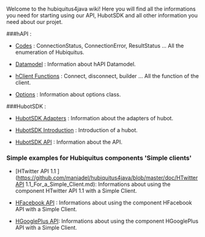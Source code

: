 Welcome to the hubiquitus4java wiki! Here you will find all the informations you need for starting using our API, HubotSDK and all other information you need about our projet.




###hAPI :



 * [Codes](https://github.com/maniadel/hubiquitus4java/blob/master/doc/Codes.md) : ConnectionStatus, ConnectionError, ResultStatus ... All the enumeration of Hubiquitus.



 * [Datamodel](https://github.com/maniadel/hubiquitus4java/blob/master/doc/hAPI_Datamodel.md) : Information about hAPI Datamodel.



 * [hClient Functions](https://github.com/maniadel/hubiquitus4java/blob/master/doc/HClient_functions.md) : Connect, disconnect, builder ... All the function of the client.



 * [Options](https://github.com/maniadel/hubiquitus4java/blob/master/doc/Options.md) : Information about options class.



###HubotSDK :



 * [HubotSDK Adapters](https://github.com/maniadel/hubiquitus4java/blob/master/doc/HubotsdkAdapters.md) : Information about the adapters of hubot.



 * [HubotSDK Introduction](https://github.com/maniadel/hubiquitus4java/blob/master/doc/HubotSDKIntroduction.md) : Introduction of a hubot.



 * [HubotSDK API](https://github.com/maniadel/hubiquitus4java/blob/master/doc/HubotSDK_API.md) : Information about the API.





### Simple examples for Hubiquitus components  'Simple clients' 



* [HTwitter API 1.1 ](https://github.com/maniadel/hubiquitus4java/blob/master/doc/HTwitterAPI 1.1_For_a_Simple_Client.md):  Informations about using the component HTwitter API 1.1 with a Simple Client.



* [HFacebook API]( https://github.com/maniadel/hubiquitus4java/blob/master/doc/HFacebookSampleClient.md ) : Informations about using the component HFacebook API with a Simple Client.



* [HGooglePlus API](https://github.com/maniadel/hubiquitus4java/blob/master/doc/HGooglePlusSampleClient.md): Informations about using the component HGooglePlus API with a Simple Client.




